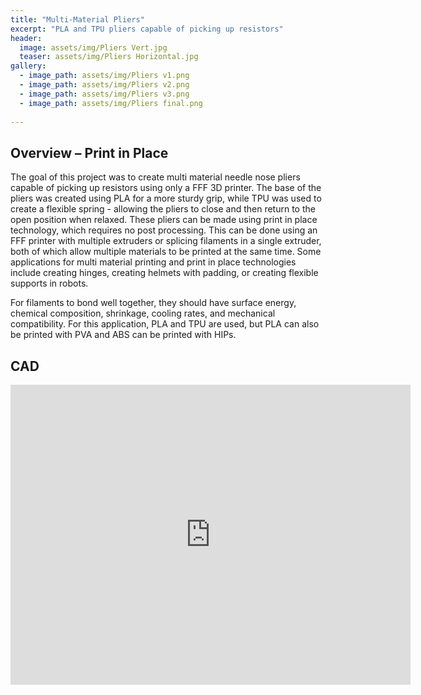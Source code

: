 ```yaml
---
title: "Multi-Material Pliers"
excerpt: "PLA and TPU pliers capable of picking up resistors"
header:
  image: assets/img/Pliers Vert.jpg
  teaser: assets/img/Pliers Horizontal.jpg
gallery:
  - image_path: assets/img/Pliers v1.png
  - image_path: assets/img/Pliers v2.png
  - image_path: assets/img/Pliers v3.png
  - image_path: assets/img/Pliers final.png
   
---
```


## Overview – Print in Place

The goal of this project was to create multi material needle nose pliers capable of picking up resistors using only a FFF 3D printer. The base of the pliers was created using PLA for a more sturdy grip, while TPU was used to create a flexible spring \- allowing the pliers to close and then return to the open position when relaxed. These pliers can be made using print in place technology, which requires no post processing. This can be done using an FFF printer with multiple extruders or splicing filaments in a single extruder, both of which allow multiple materials to be printed at the same time. Some applications for multi material printing and print in place technologies include creating hinges, creating helmets with padding, or creating flexible supports in robots.

For filaments to bond well together, they should have surface energy, chemical composition, shrinkage, cooling rates, and mechanical compatibility. For this application, PLA and TPU are used, but PLA can also be printed with PVA and ABS can be printed with HIPs.

## CAD

<iframe src="https://vanderbilt643.autodesk360.com/shares/public/SH286ddQT78850c0d8a4b1e4dc6141f18eb7?mode=embed" width="640" height="480" allowfullscreen="true" webkitallowfullscreen="true" mozallowfullscreen="true"  frameborder="0"\>\</iframe\>

## Design

The pliers were created using two different materials that were connected using dovetail links. When extruding in CAD, both handles, both jaws, and the flexible center piece were turned into different bodies and separately printed. The handles and jaws were printed in PLA, while the center piece was printed in TPU. After the pieces were finished, they were press fit together to form a tight connection.  

Two separate center components were printed in order to try out varying levels of flexibility. One was created using 31% infill while the other was created using 23% infill. Both were printed with a grid infill pattern and no top or bottom layers were used so that the flexibility was consistent throughout the entire spring area. Ultimately, the 31% infill center piece was used to make the pliers springier.

The handles and jaws were changed multiple times in CAD to create the appropriate shape and grip to pick up small resistors. The gap between the jaws in the open position was originally around 16 mm wide, which would not have been compatible with the 25 mm spring length, since this spring can only close a gap 13 mm wide. Ultimately, the gap was narrowed to only 8 mm wide, which allowed resistors to be picked up quickly. Another aspect that was changed often in the cad model was the distance between the ends of the handles. Originally, the handles were not far enough apart, so they would hit each other before the jaws of the pliers closed. In the final print, the handles were widened slightly, allowing the jaws to completely close. However, the handles were still close enough to touch each other when closed, so in future iterations this distance would be increased even more.

The final pliers the handles were set 49 mm apart, the jaws were set 8 mm apart, and the springy center component was 25 mm wide.

## Gallery

{% include gallery caption="Design Iterations" %}

## Gif
![image](assets/img/Pliers GIF.GIF)
